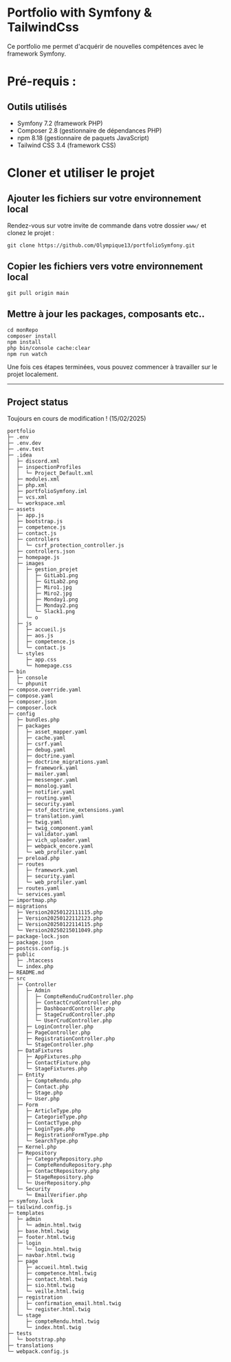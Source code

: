 # Portfolio with Symfony & TailwindCss

Ce portfolio me permet d'acquérir de nouvelles compétences avec le framework Symfony.

# Pré-requis :
## Outils utilisés

- Symfony 7.2 (framework PHP)
- Composer 2.8 (gestionnaire de dépendances PHP)
- npm 8.18 (gestionnaire de paquets JavaScript)
- Tailwind CSS 3.4 (framework CSS)

# Cloner et utiliser le projet

## Ajouter les fichiers sur votre environnement local

Rendez-vous sur votre invite de commande dans votre dossier `www/` et clonez le projet :


```
git clone https://github.com/Olympique13/portfolioSymfony.git
```

## Copier les fichiers vers votre environnement local
```
git pull origin main
```

## Mettre à jour les packages, composants etc..

```
cd monRepo
composer install
npm install
php bin/console cache:clear
npm run watch
```

Une fois ces étapes terminées, vous pouvez commencer à travailler sur le projet localement.

***

## Project status

Toujours en cours de modification ! (15/02/2025)


```
portfolio
├─ .env
├─ .env.dev
├─ .env.test
├─ .idea
│  ├─ discord.xml
│  ├─ inspectionProfiles
│  │  └─ Project_Default.xml
│  ├─ modules.xml
│  ├─ php.xml
│  ├─ portfolioSymfony.iml
│  ├─ vcs.xml
│  └─ workspace.xml
├─ assets
│  ├─ app.js
│  ├─ bootstrap.js
│  ├─ competence.js
│  ├─ contact.js
│  ├─ controllers
│  │  └─ csrf_protection_controller.js
│  ├─ controllers.json
│  ├─ homepage.js
│  ├─ images
│  │  ├─ gestion_projet
│  │  │  ├─ GitLab1.png
│  │  │  ├─ GitLab2.png
│  │  │  ├─ Miro1.jpg
│  │  │  ├─ Miro2.jpg
│  │  │  ├─ Monday1.png
│  │  │  ├─ Monday2.png
│  │  │  └─ Slack1.png
│  │  └─ o
│  ├─ js
│  │  ├─ accueil.js
│  │  ├─ aos.js
│  │  ├─ competence.js
│  │  └─ contact.js
│  └─ styles
│     ├─ app.css
│     └─ homepage.css
├─ bin
│  ├─ console
│  └─ phpunit
├─ compose.override.yaml
├─ compose.yaml
├─ composer.json
├─ composer.lock
├─ config
│  ├─ bundles.php
│  ├─ packages
│  │  ├─ asset_mapper.yaml
│  │  ├─ cache.yaml
│  │  ├─ csrf.yaml
│  │  ├─ debug.yaml
│  │  ├─ doctrine.yaml
│  │  ├─ doctrine_migrations.yaml
│  │  ├─ framework.yaml
│  │  ├─ mailer.yaml
│  │  ├─ messenger.yaml
│  │  ├─ monolog.yaml
│  │  ├─ notifier.yaml
│  │  ├─ routing.yaml
│  │  ├─ security.yaml
│  │  ├─ stof_doctrine_extensions.yaml
│  │  ├─ translation.yaml
│  │  ├─ twig.yaml
│  │  ├─ twig_component.yaml
│  │  ├─ validator.yaml
│  │  ├─ vich_uploader.yaml
│  │  ├─ webpack_encore.yaml
│  │  └─ web_profiler.yaml
│  ├─ preload.php
│  ├─ routes
│  │  ├─ framework.yaml
│  │  ├─ security.yaml
│  │  └─ web_profiler.yaml
│  ├─ routes.yaml
│  └─ services.yaml
├─ importmap.php
├─ migrations
│  ├─ Version20250122111115.php
│  ├─ Version20250122112123.php
│  ├─ Version20250122114115.php
│  └─ Version20250215011049.php
├─ package-lock.json
├─ package.json
├─ postcss.config.js
├─ public
│  ├─ .htaccess
│  └─ index.php
├─ README.md
├─ src
│  ├─ Controller
│  │  ├─ Admin
│  │  │  ├─ CompteRenduCrudController.php
│  │  │  ├─ ContactCrudController.php
│  │  │  ├─ DashboardController.php
│  │  │  ├─ StageCrudController.php
│  │  │  └─ UserCrudController.php
│  │  ├─ LoginController.php
│  │  ├─ PageController.php
│  │  ├─ RegistrationController.php
│  │  └─ StageController.php
│  ├─ DataFixtures
│  │  ├─ AppFixtures.php
│  │  ├─ ContactFixture.php
│  │  └─ StageFixtures.php
│  ├─ Entity
│  │  ├─ CompteRendu.php
│  │  ├─ Contact.php
│  │  ├─ Stage.php
│  │  └─ User.php
│  ├─ Form
│  │  ├─ ArticleType.php
│  │  ├─ CategorieType.php
│  │  ├─ ContactType.php
│  │  ├─ LoginType.php
│  │  ├─ RegistrationFormType.php
│  │  └─ SearchType.php
│  ├─ Kernel.php
│  ├─ Repository
│  │  ├─ CategoryRepository.php
│  │  ├─ CompteRenduRepository.php
│  │  ├─ ContactRepository.php
│  │  ├─ StageRepository.php
│  │  └─ UserRepository.php
│  └─ Security
│     └─ EmailVerifier.php
├─ symfony.lock
├─ tailwind.config.js
├─ templates
│  ├─ admin
│  │  └─ admin.html.twig
│  ├─ base.html.twig
│  ├─ footer.html.twig
│  ├─ login
│  │  └─ login.html.twig
│  ├─ navbar.html.twig
│  ├─ page
│  │  ├─ accueil.html.twig
│  │  ├─ competence.html.twig
│  │  ├─ contact.html.twig
│  │  ├─ sio.html.twig
│  │  └─ veille.html.twig
│  ├─ registration
│  │  ├─ confirmation_email.html.twig
│  │  └─ register.html.twig
│  └─ stage
│     ├─ compteRendu.html.twig
│     └─ index.html.twig
├─ tests
│  └─ bootstrap.php
├─ translations
└─ webpack.config.js

```